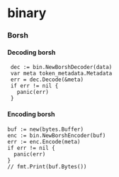 # binary


### Borsh

#### Decoding borsh

```golang
 dec := bin.NewBorshDecoder(data)
 var meta token_metadata.Metadata
 err = dec.Decode(&meta)
 if err != nil {
   panic(err)
 }
```

#### Encoding borsh

```golang
buf := new(bytes.Buffer)
enc := bin.NewBorshEncoder(buf)
err := enc.Encode(meta)
if err != nil {
  panic(err)
}
// fmt.Print(buf.Bytes())
```
